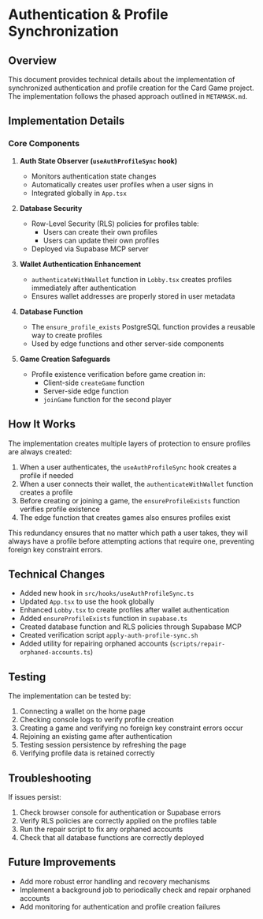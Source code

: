 # Authentication & Profile Synchronization

## Overview

This document provides technical details about the implementation of synchronized authentication and profile creation for the Card Game project. The implementation follows the phased approach outlined in `METAMASK.md`.

## Implementation Details

### Core Components

1. **Auth State Observer (`useAuthProfileSync` hook)**
   - Monitors authentication state changes
   - Automatically creates user profiles when a user signs in
   - Integrated globally in `App.tsx`

2. **Database Security**
   - Row-Level Security (RLS) policies for profiles table:
     - Users can create their own profiles
     - Users can update their own profiles
   - Deployed via Supabase MCP server

3. **Wallet Authentication Enhancement**
   - `authenticateWithWallet` function in `Lobby.tsx` creates profiles immediately after authentication
   - Ensures wallet addresses are properly stored in user metadata

4. **Database Function**
   - The `ensure_profile_exists` PostgreSQL function provides a reusable way to create profiles
   - Used by edge functions and other server-side components

5. **Game Creation Safeguards**
   - Profile existence verification before game creation in:
     - Client-side `createGame` function
     - Server-side edge function
     - `joinGame` function for the second player

## How It Works

The implementation creates multiple layers of protection to ensure profiles are always created:

1. When a user authenticates, the `useAuthProfileSync` hook creates a profile if needed
2. When a user connects their wallet, the `authenticateWithWallet` function creates a profile
3. Before creating or joining a game, the `ensureProfileExists` function verifies profile existence
4. The edge function that creates games also ensures profiles exist

This redundancy ensures that no matter which path a user takes, they will always have a profile before attempting actions that require one, preventing foreign key constraint errors.

## Technical Changes

- Added new hook in `src/hooks/useAuthProfileSync.ts`
- Updated `App.tsx` to use the hook globally
- Enhanced `Lobby.tsx` to create profiles after wallet authentication
- Added `ensureProfileExists` function in `supabase.ts`
- Created database function and RLS policies through Supabase MCP
- Created verification script `apply-auth-profile-sync.sh`
- Added utility for repairing orphaned accounts (`scripts/repair-orphaned-accounts.ts`)

## Testing

The implementation can be tested by:

1. Connecting a wallet on the home page
2. Checking console logs to verify profile creation
3. Creating a game and verifying no foreign key constraint errors occur
4. Rejoining an existing game after authentication
5. Testing session persistence by refreshing the page
6. Verifying profile data is retained correctly

## Troubleshooting

If issues persist:

1. Check browser console for authentication or Supabase errors
2. Verify RLS policies are correctly applied on the profiles table
3. Run the repair script to fix any orphaned accounts
4. Check that all database functions are correctly deployed

## Future Improvements

- Add more robust error handling and recovery mechanisms
- Implement a background job to periodically check and repair orphaned accounts
- Add monitoring for authentication and profile creation failures
